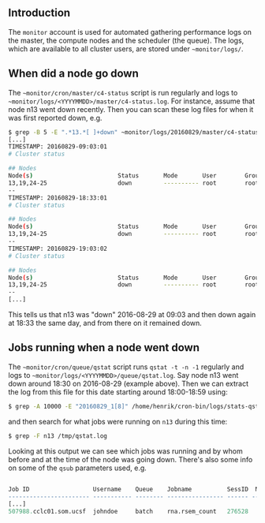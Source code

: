## Introduction
The `monitor` account is used for automated gathering performance logs on the master, the compute nodes and the scheduler (the queue).  The logs, which are available to all cluster users, are stored under `~monitor/logs/`.

## When did a node go down
The `~monitor/cron/master/c4-status` script is run regularly and logs to `~monitor/logs/<YYYYMMDD>/master/c4-status.log`.  For instance, assume that node n13 went down recently.  Then you can scan these log files for when it was first reported down, e.g.
```sh
$ grep -B 5 -E ".*13.*[ ]+down" ~monitor/logs/20160829/master/c4-status.log
[...]
TIMESTAMP: 20160829-09:03:01
# Cluster status

## Nodes
Node(s)                        Status       Mode       User        Group
13,19,24-25                    down         ---------- root        root       
--
TIMESTAMP: 20160829-18:33:01
# Cluster status

## Nodes
Node(s)                        Status       Mode       User        Group
13,19,24-25                    down         ---------- root        root       
--
TIMESTAMP: 20160829-19:03:02
# Cluster status

## Nodes
Node(s)                        Status       Mode       User        Group
13,19,24-25                    down         ---------- root        root       
--
[...]
```
This tells us that n13 was "down" 2016-08-29 at 09:03 and then down again at 18:33 the same day, and from there on it remained down.


## Jobs running when a node went down
The `~monitor/cron/queue/qstat` script runs `qstat -t -n -1` regularly and logs to `~monitor/logs/<YYYYMMDD>/queue/qstat.log`.
Say node n13 went down around 18:30 on 2016-08-29 (example above).  Then we can extract the log from this file for this date starting around 18:00-18:59 using:
```sh
$ grep -A 10000 -E "20160829_1[8]" /home/henrik/cron-bin/logs/stats-qstat.log > /tmp/qstat.log
```
and then search for what jobs were running on `n13` during this time:
```sh
$ grep -F n13 /tmp/qstat.log
```
Looking at this output we can see which jobs was running and by whom before and at the time of the node was going down.  There's also some info on some of the `qsub` parameters used, e.g.
```r
                                                                                  Req'd    Req'd       Elap
Job ID                  Username    Queue    Jobname          SessID  NDS   TSK   Memory   Time    S   Time
----------------------- ----------- -------- ---------------- ------ ----- ------ ------ --------- - ---------
[...]
507988.cclc01.som.ucsf  johndoe     batch    rna.rsem_count   276528     1     12    1gb  72:00:00 R  15:11:15   
```
